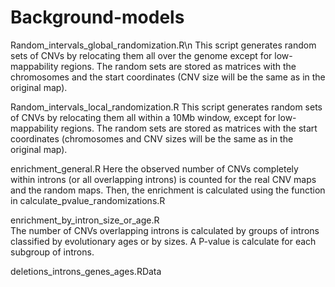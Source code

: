 # Background-models

Random_intervals_global_randomization.R\n
This script generates random sets of CNVs by relocating them all over the genome except for low-mappability regions.
The random sets are stored as matrices with the chromosomes and the start coordinates (CNV size will be the same as in the original map). 

Random_intervals_local_randomization.R
This script generates random sets of CNVs by relocating them all within a 10Mb window, except for low-mappability regions.
The random sets are stored as matrices with the start coordinates (chromosomes and CNV sizes will be the same as in the original map). 

enrichment_general.R
Here the observed number of CNVs completely within introns (or all overlapping introns) is counted for the real CNV maps and the random maps. Then, the enrichment is calculated using the function in calculate_pvalue_randomizations.R 

enrichment_by_intron_size_or_age.R	
The number of CNVs overlapping introns is calculated by groups of introns classified by evolutionary ages or by sizes. A P-value is calculate for each subgroup of introns. 

deletions_introns_genes_ages.RData	

